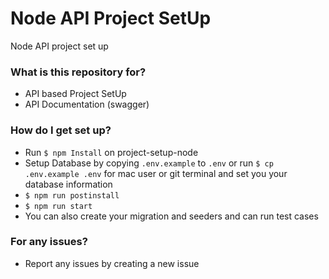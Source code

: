 # Node API Project SetUp #

Node API project set up
### What is this repository for? ###

* API based Project SetUp
* API Documentation (swagger)

### How do I get set up? ###

* Run `$ npm Install` on project-setup-node
* Setup Database by copying `.env.example` to `.env` or run `$ cp .env.example .env` for mac user or git terminal and set you your database information
* `$ npm run postinstall`
* `$ npm run start`
* You can also create your migration and seeders and can run test cases
  

### For any issues? ###

* Report any issues by creating a new issue
